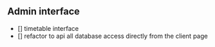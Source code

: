 ## Admin interface
- [] timetable interface 
- [] refactor to api all database access directly from the client page